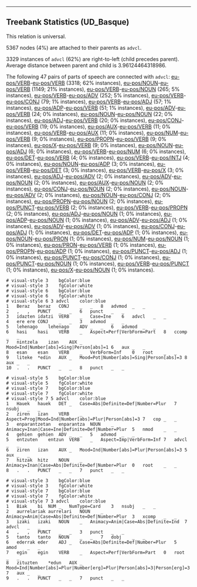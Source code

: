 

--------------------------------------------------------------------------------

## Treebank Statistics (UD_Basque)

This relation is universal.

5367 nodes (4%) are attached to their parents as `advcl`.

3329 instances of `advcl` (62%) are right-to-left (child precedes parent).
Average distance between parent and child is 3.96124464318986.

The following 47 pairs of parts of speech are connected with `advcl`: [eu-pos/VERB]()-[eu-pos/VERB]() (3318; 62% instances), [eu-pos/NOUN]()-[eu-pos/VERB]() (1149; 21% instances), [eu-pos/VERB]()-[eu-pos/NOUN]() (265; 5% instances), [eu-pos/VERB]()-[eu-pos/ADV]() (252; 5% instances), [eu-pos/VERB]()-[eu-pos/CONJ]() (79; 1% instances), [eu-pos/VERB]()-[eu-pos/ADJ]() (57; 1% instances), [eu-pos/ADP]()-[eu-pos/VERB]() (51; 1% instances), [eu-pos/ADV]()-[eu-pos/VERB]() (24; 0% instances), [eu-pos/NOUN]()-[eu-pos/NOUN]() (22; 0% instances), [eu-pos/ADJ]()-[eu-pos/VERB]() (20; 0% instances), [eu-pos/CONJ]()-[eu-pos/VERB]() (19; 0% instances), [eu-pos/AUX]()-[eu-pos/VERB]() (11; 0% instances), [eu-pos/VERB]()-[eu-pos/AUX]() (11; 0% instances), [eu-pos/NUM]()-[eu-pos/VERB]() (9; 0% instances), [eu-pos/PROPN]()-[eu-pos/VERB]() (9; 0% instances), [eu-pos/X]()-[eu-pos/VERB]() (9; 0% instances), [eu-pos/NOUN]()-[eu-pos/ADJ]() (6; 0% instances), [eu-pos/VERB]()-[eu-pos/NUM]() (6; 0% instances), [eu-pos/DET]()-[eu-pos/VERB]() (4; 0% instances), [eu-pos/VERB]()-[eu-pos/INTJ]() (4; 0% instances), [eu-pos/NOUN]()-[eu-pos/ADP]() (3; 0% instances), [eu-pos/VERB]()-[eu-pos/DET]() (3; 0% instances), [eu-pos/VERB]()-[eu-pos/X]() (3; 0% instances), [eu-pos/ADJ]()-[eu-pos/ADV]() (2; 0% instances), [eu-pos/ADV]()-[eu-pos/NOUN]() (2; 0% instances), [eu-pos/AUX]()-[eu-pos/NOUN]() (2; 0% instances), [eu-pos/CONJ]()-[eu-pos/NOUN]() (2; 0% instances), [eu-pos/NOUN]()-[eu-pos/ADV]() (2; 0% instances), [eu-pos/NOUN]()-[eu-pos/CONJ]() (2; 0% instances), [eu-pos/PROPN]()-[eu-pos/NOUN]() (2; 0% instances), [eu-pos/PUNCT]()-[eu-pos/VERB]() (2; 0% instances), [eu-pos/VERB]()-[eu-pos/PROPN]() (2; 0% instances), [eu-pos/ADJ]()-[eu-pos/NOUN]() (1; 0% instances), [eu-pos/ADP]()-[eu-pos/NOUN]() (1; 0% instances), [eu-pos/ADV]()-[eu-pos/ADJ]() (1; 0% instances), [eu-pos/ADV]()-[eu-pos/ADV]() (1; 0% instances), [eu-pos/CONJ]()-[eu-pos/ADJ]() (1; 0% instances), [eu-pos/DET]()-[eu-pos/ADP]() (1; 0% instances), [eu-pos/NOUN]()-[eu-pos/PRON]() (1; 0% instances), [eu-pos/NUM]()-[eu-pos/NOUN]() (1; 0% instances), [eu-pos/PRON]()-[eu-pos/VERB]() (1; 0% instances), [eu-pos/PROPN]()-[eu-pos/ADP]() (1; 0% instances), [eu-pos/PUNCT]()-[eu-pos/ADJ]() (1; 0% instances), [eu-pos/PUNCT]()-[eu-pos/CONJ]() (1; 0% instances), [eu-pos/PUNCT]()-[eu-pos/NOUN]() (1; 0% instances), [eu-pos/VERB]()-[eu-pos/PUNCT]() (1; 0% instances), [eu-pos/X]()-[eu-pos/NOUN]() (1; 0% instances).


~~~ conllu
# visual-style 3	bgColor:blue
# visual-style 3	fgColor:white
# visual-style 6	bgColor:blue
# visual-style 6	fgColor:white
# visual-style 6 3 advcl	color:blue
1	Beraz	beraz	CONJ	_	_	8	advmod	_	_
2	,	,	PUNCT	_	_	6	punct	_	_
3	idazten	idatzi	VERB	_	Case=Ine	6	advcl	_	_
4	ere	ere	CONJ	_	_	3	advmod	_	_
5	lehenago	lehenago	ADV	_	_	6	advmod	_	_
6	hasi	hasi	VERB	_	Aspect=Perf|VerbForm=Part	8	ccomp	_	_
7	nintzela	izan	AUX	_	Mood=Ind|Number[abs]=Sing|Person[abs]=1	6	aux	_	_
8	esan	esan	VERB	_	VerbForm=Inf	0	root	_	_
9	liteke	*edin	AUX	_	Mood=Pot|Number[abs]=Sing|Person[abs]=3	8	aux	_	_
10	.	.	PUNCT	_	_	8	punct	_	_

~~~


~~~ conllu
# visual-style 5	bgColor:blue
# visual-style 5	fgColor:white
# visual-style 7	bgColor:blue
# visual-style 7	fgColor:white
# visual-style 7 5 advcl	color:blue
1	Hauek	hauek	DET	_	Case=Abs|Definite=Def|Number=Plur	7	nsubj	_	_
2	ziren	izan	VERB	_	Aspect=Prog|Mood=Ind|Number[abs]=Plur|Person[abs]=3	7	cop	_	_
3	enparantzetan	enparantza	NOUN	_	Animacy=Inan|Case=Ine|Definite=Def|Number=Plur	5	nmod	_	_
4	gehien	gehien	ADV	_	_	5	advmod	_	_
5	entzuten	entzun	VERB	_	Aspect=Imp|VerbForm=Inf	7	advcl	_	_
6	ziren	izan	AUX	_	Mood=Ind|Number[abs]=Plur|Person[abs]=3	5	aux	_	_
7	hitzak	hitz	NOUN	_	Animacy=Inan|Case=Abs|Definite=Def|Number=Plur	0	root	_	_
8	.	.	PUNCT	_	_	7	punct	_	_

~~~


~~~ conllu
# visual-style 3	bgColor:blue
# visual-style 3	fgColor:white
# visual-style 7	bgColor:blue
# visual-style 7	fgColor:white
# visual-style 7 3 advcl	color:blue
1	Biak	bi	NUM	_	NumType=Card	3	nsubj	_	_
2	aurrelariak	aurrelari	NOUN	_	Animacy=Anim|Case=Abs|Definite=Def|Number=Plur	3	xcomp	_	_
3	izaki	izaki	NOUN	_	Animacy=Anim|Case=Abs|Definite=Ind	7	advcl	_	_
4	,	,	PUNCT	_	_	3	punct	_	_
5	tanto	tanto	NOUN	_	_	7	dobj	_	_
6	ederrak	eder	ADJ	_	Case=Abs|Definite=Def|Number=Plur	5	amod	_	_
7	egin	egin	VERB	_	Aspect=Perf|VerbForm=Part	0	root	_	_
8	zituzten	*edun	AUX	_	Mood=Ind|Number[abs]=Plur|Number[erg]=Plur|Person[abs]=3|Person[erg]=3	7	aux	_	_
9	.	.	PUNCT	_	_	7	punct	_	_

~~~


